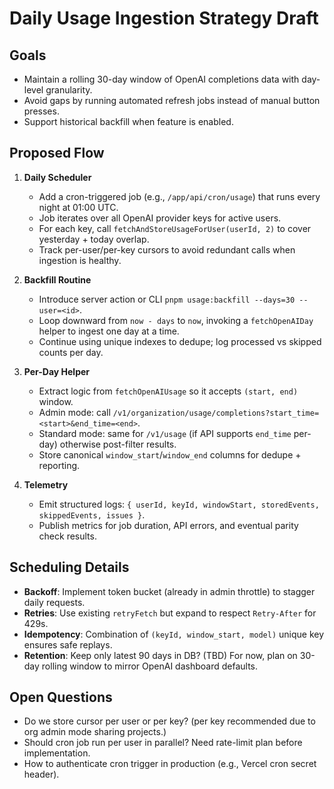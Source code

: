 # Daily Usage Ingestion Strategy Draft

## Goals
- Maintain a rolling 30-day window of OpenAI completions data with day-level granularity.
- Avoid gaps by running automated refresh jobs instead of manual button presses.
- Support historical backfill when feature is enabled.

## Proposed Flow
1. **Daily Scheduler**
   - Add a cron-triggered job (e.g., `/app/api/cron/usage`) that runs every night at 01:00 UTC.
   - Job iterates over all OpenAI provider keys for active users.
   - For each key, call `fetchAndStoreUsageForUser(userId, 2)` to cover yesterday + today overlap.
   - Track per-user/per-key cursors to avoid redundant calls when ingestion is healthy.

2. **Backfill Routine**
   - Introduce server action or CLI `pnpm usage:backfill --days=30 --user=<id>`.
   - Loop downward from `now - days` to `now`, invoking a `fetchOpenAIDay` helper to ingest one day at a time.
   - Continue using unique indexes to dedupe; log processed vs skipped counts per day.

3. **Per-Day Helper**
   - Extract logic from `fetchOpenAIUsage` so it accepts `(start, end)` window.
   - Admin mode: call `/v1/organization/usage/completions?start_time=<start>&end_time=<end>`.
   - Standard mode: same for `/v1/usage` (if API supports `end_time` per-day) otherwise post-filter results.
   - Store canonical `window_start`/`window_end` columns for dedupe + reporting.

4. **Telemetry**
   - Emit structured logs: `{ userId, keyId, windowStart, storedEvents, skippedEvents, issues }`.
   - Publish metrics for job duration, API errors, and eventual parity check results.

## Scheduling Details
- **Backoff**: Implement token bucket (already in admin throttle) to stagger daily requests.
- **Retries**: Use existing `retryFetch` but expand to respect `Retry-After` for 429s.
- **Idempotency**: Combination of `(keyId, window_start, model)` unique key ensures safe replays.
- **Retention**: Keep only latest 90 days in DB? (TBD) For now, plan on 30-day rolling window to mirror OpenAI dashboard defaults.

## Open Questions
- Do we store cursor per user or per key? (per key recommended due to org admin mode sharing projects.)
- Should cron job run per user in parallel? Need rate-limit plan before implementation.
- How to authenticate cron trigger in production (e.g., Vercel cron secret header).

